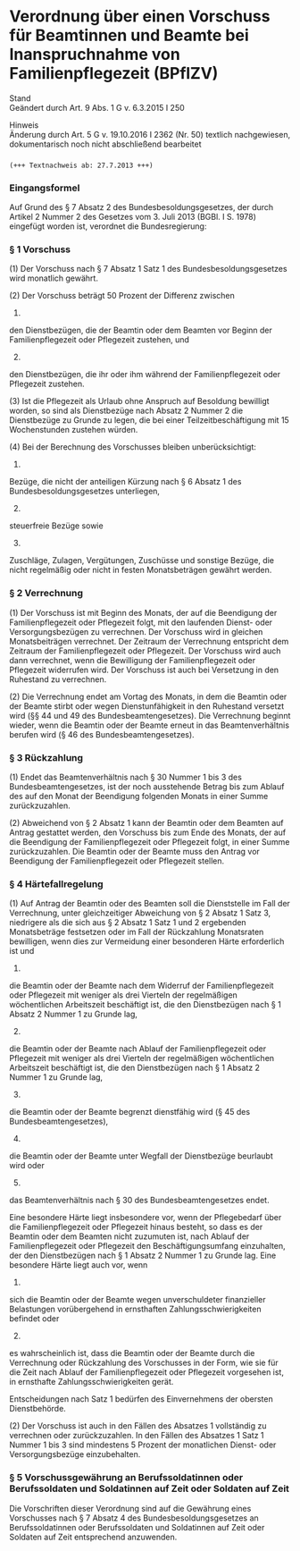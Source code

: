 Verordnung über einen Vorschuss für Beamtinnen und Beamte bei Inanspruchnahme von Familienpflegezeit (BPflZV)
=============================================================================================================

Stand  
Geändert durch Art. 9 Abs. 1 G v. 6.3.2015 I 250

Hinweis  
Änderung durch Art. 5 G v. 19.10.2016 I 2362 (Nr. 50) textlich nachgewiesen, dokumentarisch noch nicht abschließend bearbeitet

### 

```
(+++ Textnachweis ab: 27.7.2013 +++)
```

### Eingangsformel

Auf Grund des § 7 Absatz 2 des Bundesbesoldungsgesetzes, der durch Artikel 2 Nummer 2 des Gesetzes vom 3. Juli 2013 (BGBl. I S. 1978) eingefügt worden ist, verordnet die Bundesregierung:

### § 1 Vorschuss

(1) Der Vorschuss nach § 7 Absatz 1 Satz 1 des Bundesbesoldungsgesetzes wird monatlich gewährt.

(2) Der Vorschuss beträgt 50 Prozent der Differenz zwischen

1.  
den Dienstbezügen, die der Beamtin oder dem Beamten vor Beginn der Familienpflegezeit oder Pflegezeit zustehen, und

2.  
den Dienstbezügen, die ihr oder ihm während der Familienpflegezeit oder Pflegezeit zustehen.

(3) Ist die Pflegezeit als Urlaub ohne Anspruch auf Besoldung bewilligt worden, so sind als Dienstbezüge nach Absatz 2 Nummer 2 die Dienstbezüge zu Grunde zu legen, die bei einer Teilzeitbeschäftigung mit 15 Wochenstunden zustehen würden.

(4) Bei der Berechnung des Vorschusses bleiben unberücksichtigt:

1.  
Bezüge, die nicht der anteiligen Kürzung nach § 6 Absatz 1 des Bundesbesoldungsgesetzes unterliegen,

2.  
steuerfreie Bezüge sowie

3.  
Zuschläge, Zulagen, Vergütungen, Zuschüsse und sonstige Bezüge, die nicht regelmäßig oder nicht in festen Monatsbeträgen gewährt werden.

### § 2 Verrechnung

(1) Der Vorschuss ist mit Beginn des Monats, der auf die Beendigung der Familienpflegezeit oder Pflegezeit folgt, mit den laufenden Dienst- oder Versorgungsbezügen zu verrechnen. Der Vorschuss wird in gleichen Monatsbeiträgen verrechnet. Der Zeitraum der Verrechnung entspricht dem Zeitraum der Familienpflegezeit oder Pflegezeit. Der Vorschuss wird auch dann verrechnet, wenn die Bewilligung der Familienpflegezeit oder Pflegezeit widerrufen wird. Der Vorschuss ist auch bei Versetzung in den Ruhestand zu verrechnen.

(2) Die Verrechnung endet am Vortag des Monats, in dem die Beamtin oder der Beamte stirbt oder wegen Dienstunfähigkeit in den Ruhestand versetzt wird (§§ 44 und 49 des Bundesbeamtengesetzes). Die Verrechnung beginnt wieder, wenn die Beamtin oder der Beamte erneut in das Beamtenverhältnis berufen wird (§ 46 des Bundesbeamtengesetzes).

### § 3 Rückzahlung

(1) Endet das Beamtenverhältnis nach § 30 Nummer 1 bis 3 des Bundesbeamtengesetzes, ist der noch ausstehende Betrag bis zum Ablauf des auf den Monat der Beendigung folgenden Monats in einer Summe zurückzuzahlen.

(2) Abweichend von § 2 Absatz 1 kann der Beamtin oder dem Beamten auf Antrag gestattet werden, den Vorschuss bis zum Ende des Monats, der auf die Beendigung der Familienpflegezeit oder Pflegezeit folgt, in einer Summe zurückzuzahlen. Die Beamtin oder der Beamte muss den Antrag vor Beendigung der Familienpflegezeit oder Pflegezeit stellen.

### § 4 Härtefallregelung

(1) Auf Antrag der Beamtin oder des Beamten soll die Dienststelle im Fall der Verrechnung, unter gleichzeitiger Abweichung von § 2 Absatz 1 Satz 3, niedrigere als die sich aus § 2 Absatz 1 Satz 1 und 2 ergebenden Monatsbeträge festsetzen oder im Fall der Rückzahlung Monatsraten bewilligen, wenn dies zur Vermeidung einer besonderen Härte erforderlich ist und

1.  
die Beamtin oder der Beamte nach dem Widerruf der Familienpflegezeit oder Pflegezeit mit weniger als drei Vierteln der regelmäßigen wöchentlichen Arbeitszeit beschäftigt ist, die den Dienstbezügen nach § 1 Absatz 2 Nummer 1 zu Grunde lag,

2.  
die Beamtin oder der Beamte nach Ablauf der Familienpflegezeit oder Pflegezeit mit weniger als drei Vierteln der regelmäßigen wöchentlichen Arbeitszeit beschäftigt ist, die den Dienstbezügen nach § 1 Absatz 2 Nummer 1 zu Grunde lag,

3.  
die Beamtin oder der Beamte begrenzt dienstfähig wird (§ 45 des Bundesbeamtengesetzes),

4.  
die Beamtin oder der Beamte unter Wegfall der Dienstbezüge beurlaubt wird oder

5.  
das Beamtenverhältnis nach § 30 des Bundesbeamtengesetzes endet.

Eine besondere Härte liegt insbesondere vor, wenn der Pflegebedarf über die Familienpflegezeit oder Pflegezeit hinaus besteht, so dass es der Beamtin oder dem Beamten nicht zuzumuten ist, nach Ablauf der Familienpflegezeit oder Pflegezeit den Beschäftigungsumfang einzuhalten, der den Dienstbezügen nach § 1 Absatz 2 Nummer 1 zu Grunde lag. Eine besondere Härte liegt auch vor, wenn

1.  
sich die Beamtin oder der Beamte wegen unverschuldeter finanzieller Belastungen vorübergehend in ernsthaften Zahlungsschwierigkeiten befindet oder

2.  
es wahrscheinlich ist, dass die Beamtin oder der Beamte durch die Verrechnung oder Rückzahlung des Vorschusses in der Form, wie sie für die Zeit nach Ablauf der Familienpflegezeit oder Pflegezeit vorgesehen ist, in ernsthafte Zahlungsschwierigkeiten gerät.

Entscheidungen nach Satz 1 bedürfen des Einvernehmens der obersten Dienstbehörde.

(2) Der Vorschuss ist auch in den Fällen des Absatzes 1 vollständig zu verrechnen oder zurückzuzahlen. In den Fällen des Absatzes 1 Satz 1 Nummer 1 bis 3 sind mindestens 5 Prozent der monatlichen Dienst- oder Versorgungsbezüge einzubehalten.

### § 5 Vorschussgewährung an Berufssoldatinnen oder Berufssoldaten und Soldatinnen auf Zeit oder Soldaten auf Zeit

Die Vorschriften dieser Verordnung sind auf die Gewährung eines Vorschusses nach § 7 Absatz 4 des Bundesbesoldungsgesetzes an Berufssoldatinnen oder Berufssoldaten und Soldatinnen auf Zeit oder Soldaten auf Zeit entsprechend anzuwenden.
